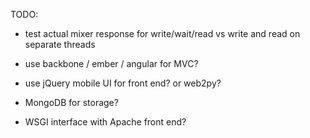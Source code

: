 TODO:

 - test actual mixer response for write/wait/read vs write and read on separate threads
 
 - use backbone / ember / angular for MVC?
 
 - use jQuery mobile UI for front end? or web2py?
 
 - MongoDB for storage?
 
 - WSGI interface with Apache front end?
 
